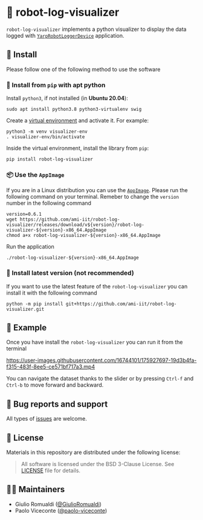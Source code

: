 # 🤖 robot-log-visualizer

`robot-log-visualizer` implements a python visualizer to display the data logged with
[`YarpRobotLoggerDevice`](https://github.com/ami-iit/bipedal-locomotion-framework/tree/master/devices/YarpRobotLoggerDevice) application.

## 📝 Install

Please follow one of the following method to use the software

### 🐍 Install from `pip` with apt python

Install `python3`, if not installed (in **Ubuntu 20.04**):

```console
sudo apt install python3.8 python3-virtualenv swig
```

Create a [virtual environment](https://docs.python.org/3/library/venv.html#venv-def) and activate it. For example:
```console
python3 -m venv visualizer-env
. visualizer-env/bin/activate
```

Inside the virtual environment, install the library from `pip`:

```console
pip install robot-log-visualizer
```


### 📦 Use the `AppImage`
If you are in a Linux distribution you can use the [`AppImage`](https://appimage.org/).
Please run the following command on your terminal. Remeber to change the `version` number in the following command
```console
version=0.6.1
wget https://github.com/ami-iit/robot-log-visualizer/releases/download/v${version}/robot-log-visualizer-${version}-x86_64.AppImage
chmod a+x robot-log-visualizer-${version}-x86_64.AppImage
```

Run the application
```console
./robot-log-visualizer-${version}-x86_64.AppImage
```

### 👷 Install latest version (not recommended)
If you want to use the latest feature of the `robot-log-visualizer` you can install it with the
following command
```console
python -m pip install git+https://github.com/ami-iit/robot-log-visualizer.git
```

## 🏃 Example

Once you have install the `robot-log-visualizer` you can run it from the terminal

https://user-images.githubusercontent.com/16744101/175927697-19d3b4fa-f315-483f-8ee5-ce571bf717a3.mp4


You can navigate the dataset thanks to the slider or by pressing `Ctrl-f` and `Ctrl-b` to move
forward and backward.

##  🐛 Bug reports and support
All types of [issues](https://github.com/ami-iit/robot-log-visualizer/issues/new) are welcome.

## 📝 License
Materials in this repository are distributed under the following license:

> All software is licensed under the BSD 3-Clause License. See [LICENSE](https://github.com/ami-iit/robot-log-visualizer/blob/main/LICENSE) file for details.

## 🧑‍💻 Maintainers

* Giulio Romualdi ([@GiulioRomualdi](https://github.com/GiulioRomualdi))
* Paolo Viceconte ([@paolo-viceconte](https://github.com/paolo-viceconte))
